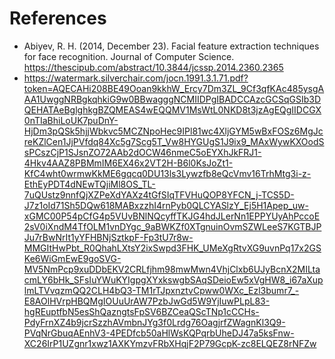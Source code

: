 # References
- Abiyev, R. H. (2014, December 23). Facial feature extraction techniques for face recognition. Journal of Computer Science. https://thescipub.com/abstract/10.3844/jcssp.2014.2360.2365
- https://watermark.silverchair.com/jocn.1991.3.1.71.pdf?token=AQECAHi208BE49Ooan9kkhW_Ercy7Dm3ZL_9Cf3qfKAc485ysgAAA1UwggNRBgkqhkiG9w0BBwagggNCMIIDPgIBADCCAzcGCSqGSIb3DQEHATAeBglghkgBZQMEAS4wEQQMV1MsWtL0NKD8t3jzAgEQgIIDCGX0nTIaBhiLoUK7puDnY-HjDm3pQSk5hjjWbkvc5MCZNpoHec9IPl81wc4XljGYM5wBxFOSz6MgJcreKZlCen1JjPVfdq84Xc5g7Scg5T_Vw8HYGUgS1J9ix9_MAxWywKXOodSsPCszCjP1SJsnZO72AAb2dOCW46nmeC5oEYXhJkFRJ1-4Hkv4AAZ8PBMmIM6EX46x2VT2H-B6l0KsJoZt1-KfC4wht0wrmwKkME6gqcq0DU13ls3Lywzfb8eQcVmv16TrhMtg3i-z-EthEyPDT4dNEwTQjiMl8OS_TL-7uQUstz9nnfQjXZPeXdYAXz4tGfSIqTFVHuQOP8YFCN_j-TCS5D-J7z1oId71Sh5DQw618MABxzzhI4rnPyb0QLCYASlzY_Ej5H1Apep_uw-xGMC00P54pCfG4p5VUvBNlNQcyffTKJG4hdJLerNn1EPPYUyAhPccoE2sV0iXndM4TfOLM1vnDYgc_9aBWKZf0XTgnuinOvmSZWLeeS7KGTBJPJu7rBwNrIt1yYFHBNjSztkpF-Fp3tU7r8w-MMGItHwPbt_R0QhahLXtsY2ixSwpd3FHK_UMeXgRtvXG9uvnPq17x2GSKe6WiGmEwE9goSVG-MV5NmPcp9xuDDbEKV2CRLfjhm98mwMwn4VhjClxb6UJyBcnX2MILtacmLY6bHk_SFsIuYWuKYIgpgXYxkswgbSAqSDeioEw5xVgHW8_i67aXuplmLTVvqzmQQ2CLH4bQ3-TM1rTJpxnztvCpww0WXc_Ezl3bumr7_-E8AOlHVrpHBQMgIOUuUrAW7PzbJwGd5W9YjIuwPLpL83-hgREuptfbN5esShQazngtsFpSV6BZCeaQScTNp1cCCHs-PdyFrnXZ4b9jcrSzzhAVmbnJYg3f0Lrdg76OagjrfZWagnKl3Q9-PVqNrGbuqAEnhV3-4PEDfcb50aHlWsKQPqrbUheDJ47a5ksFnw-XC26IrP1UZgnr1xwz1AXKYmzvFRbXHqjF2P79GcpK-zc8ELQEZ8rNFZw